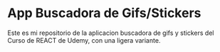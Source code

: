 # App Buscadora de Gifs/Stickers 
Este es mi repositorio de la aplicacion buscadora de gifs y stickers del Curso de REACT de Udemy, con una ligera variante.